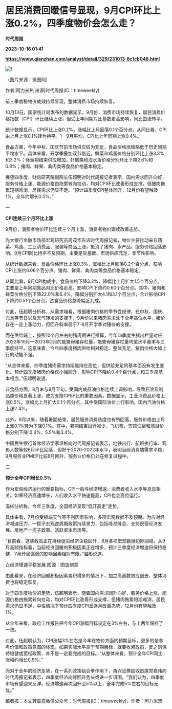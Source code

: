 # 居民消费回暖信号显现，9月CPI环比上涨0.2%，四季度物价会怎么走？
**时代周报**

**2023-10-16 01:41**

**https://www.qianzhan.com/analyst/detail/329/231013-8c1cb048.html**

![1](https://img3.qianzhan.com/news/202310/13/20231013-a8e5db5b0fc8805e_760x5000.jpg)

（图片来源：摄图网）

作者|阿力米热 来源|时代周报(ID：timeweekly)

前三季度稳物价成效持续显现，整体消费市场持续恢复。

10月13日，国家统计局发布的数据显示，9月份，消费市场持续恢复，居民消费价格指数（CPI）环比继续上涨，但受上年同期对比基数走高影响，同比由涨转平。

统计数据显示，CPI环比上涨0.2%，涨幅比上月回落0.1个百分点。从同比看，CPI由上月上涨0.1%转为持平。1—9月平均，CPI比上年同期上涨0.4%。

食品方面，今年中秋、国庆节前市场供应较为充足，食品价格涨幅略低于历史同期平均水平。具体来看，开学季叠加双节临近，鲜菜和鸡蛋价格分别环比上涨3.3%和3.2%；休渔期结束供应增加，虾蟹类和海水鱼价格分别环比下降2.6%和0.8%；猪肉、鲜果、禽肉类等食品价格基本稳定。

展望四季度，财信研究院副院长伍超明对时代周报记者表示，国内需求回升向好、服务价格上涨、能源价格由拖累转向拉动，均对CPI环比改善形成支撑，但猪肉拖累短期难消，居民需求仍显不足。“预计四季度CPI整体回升，12月份有望触及1%，全年约增长0.5%。”

一

****CPI连续三个月环比上涨****

9月份，消费者物价环比连续三个月上涨，消费者物价延续改善态势。

光大银行金融市场部宏观研究员周茂华告诉时代周报记者，物价主要拉动来自蔬菜、鸡蛋、工业消费品、服装等商品上涨，抵消了猪肉、水产品、服务价格回落影响。9月CPI同比持平不及预期，主要是受基数、市场供应充足、季节性影响。

从统计数据来看，食品价格环比上涨0.3%，涨幅比上月回落0.2个百分点，影响CPI上涨约0.06个百分点。猪肉、鲜果、禽肉类等食品价格基本稳定。

从同比看，9月CPI构成中，食品价格下降3.2%，降幅比上月扩大1.5个百分点，主要是上年同期食品对比价格走高，影响CPI下降约0.60个百分点。其中，猪肉和鲜菜价格分别下降22.0%和6.4%，降幅分别扩大4.1和3.1个百分点，合计影响CPI下降约0.51个百分点，占食品价格总降幅近九成。

对此，伍超明分析称，从需求端看，根据猪肉价格的季节性规律，在中秋、国庆、元旦等节日以及天气转冷的支撑下，9月份以来猪肉需求处于全年高位水平，猪价存在一定上涨动力，但回升斜率弱于7-8月开学季对猪价的支撑。

而在供给端上，按照10个月左右的猪周期进行推算，今年四季度生猪出栏量对应2022年10月—2023年2月的能繁母猪存栏量，能繁母猪存栏量均值水平基本与三季度持平。这意味着，今年四季度猪肉供给相对稳定、整体充足，猪肉价格大幅上行的动能不强。

“从总体来看，四季度猪肉需求持续维持在高位，但供给充足的基本面没有发生变化。预计四季度猪肉价格仅小幅回升，影响CPI下降约0.4个百分点，和三季度基本相当。”伍超明说道。

非食品方面，8月末与9月下旬，受国内成品油价格连续上调影响，导致石油及制品类价格显著上涨，成为支撑CPI环比的重要因素。数据显示，工业消费品价格上涨0.5%，涨幅比上月扩大0.1个百分点，其中受国际油价上行影响，国内汽油价格上涨2.4%。

此外，9月以来，随着暑期结束，居民服务消费热度也有所回落，服务价格由上月上涨0.1%转为下降0.1%。其中，暑期结束出行减少，飞机票、宾馆住宿和旅游价格分别下降12.6%、5.5%和3.4%。

中国民生银行首席经济学家温彬向时代周报记者表示，地铁出行、航班执行率、观影人数等较8月环比回落，但好于2020-2022年水平，表明当前消费端需求平稳，9月服务业PMI环比较8月回升，服务业价格仍处在修复过程中。

二

****预计全年CPI增长0.5%****

作为宏观经济运行的重要指标，CPI一般与经济增速、消费者收入水平等息息相关。如果经济高速增长，人们收入水平快速提高，CPI也会高位运行。

温彬分析称，今年三季度，全国经济呈现“低开高走”走势。

具体来看，7月份受极端天气等不利因素影响，多项宏观数据不及预期。为应对经济减速压力，一揽子宏观逆周期政策持续发力，包括降准降息、支持民营经济发展、房地产一揽子政策、活跃资本市场等。

“目前看，这些政策正在持续促进经济企稳回升，8月各项宏观数据边际回稳。从9月高频指标看，当前经济回暖的积极因素正在增多，预计三季度经济增速将保持稳健，7月开局偏弱的影响因素相对有限。”温彬说道。

△经济增速平稳发展 图源：图虫创意

由此看来，在经济回暖积极因素累积增多的情况下，加之高基数效应退去，整体消费也将稳定恢复。

对于四季度物价的走势，伍超明表示，随着国内需求回升向好、服务价格上涨、能源价格由拖累转向拉动，均对CPI环比改善形成支撑，但猪肉拖累短期难消，居民需求仍显不足，中性情况下预计四季度CPI呈逐月改善态势，12月份有望触及1%。

从全年来看，政府工作报告把今年CPI涨幅目标设定在3%左右，与上两年保持了一致。

对此，伍超明认为，CPI涨幅3%左右是今年在物价方面的预期目标，更多的是参考价值和政策意图的体现，如果实际水平高于预期目标，就要收紧政策，反之则保持稳健或宽松政策，并不是一定要完成的目标。“从整体来看，预计全年CPI同比涨幅约增长0.5%。”

而对于全年的经济走势，在一系列政策组合拳作用下，甬兴证券固收首席郑嘉伟向时代周报记者表示，四季度经济向好回升势头或进一步巩固。“我们认为，四季度市场有望迎来反弹，经济增速再次回升至5%以上，全年完成5%左右的目标无忧。”

编者按：本文转载自微信公众号：时代周报(ID：timeweekly)，作者：阿力米热